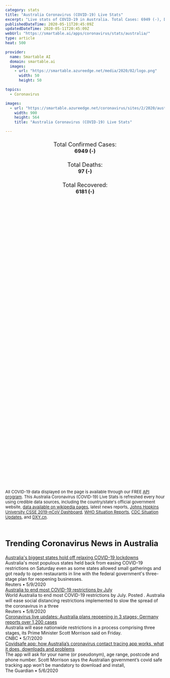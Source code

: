 ```yaml
---
category: stats
title: "Australia Coronavirus (COVID-19) Live Stats"
excerpt: "Live stats of COVID-19 in Australia. Total Cases: 6949 (-), Deaths: 97 (-), Recoveries: 6181(-)."
publishedDateTime: 2020-05-11T20:45:09Z
updatedDateTime: 2020-05-11T20:45:09Z
webUrl: "https://smartable.ai/apps/coronavirus/stats/australia/"
type: article
heat: 500

provider:
  name: Smartable AI
  domain: smartable.ai
  images:
    - url: "https://smartable.azureedge.net/media/2020/02/logo.png"
      width: 50
      height: 50

topics:
  - Coronavirus

images:
  - url: "https://smartable.azureedge.net/coronavirus/sites/2/2020/australia.jpg"
    width: 900
    height: 564
    title: "Australia Coronavirus (COVID-19) Live Stats"

---
```

<div class="total-stats" style="text-align: center;">
    <h3>
	    <div style="font-size: 18px; font-weight: 400;">Total Confirmed Cases:</div>
	    6949 (-)
    </h3>
    <h3>
	    <div style="font-size: 18px; font-weight: 400;">Total Deaths:</div>
	    97 (-)
    </h3>
    <h3>
	    <div style="font-size: 18px; font-weight: 400;">Total Recovered:</div>
	    6181 (-)
    </h3>
</div>

<script type="text/javascript" src="https://www.gstatic.com/charts/loader.js"></script>

<div id="time_series_chart" style="width: 100%; height: 400px;"></div>
<script type="text/javascript">
  google.charts.load('current', {'packages':['corechart']});
  google.charts.setOnLoadCallback(drawChart);
  function drawChart() {
    var data = google.visualization.arrayToDataTable([
      ['Date', 'Total Cases', 'Total Deaths', 'Total Recovered'],
      ['1/22/2020', 0, 0, 0],['1/23/2020', 0, 0, 0],['1/24/2020', 0, 0, 0],['1/25/2020', 0, 0, 0],['1/26/2020', 4, 0, 0],['1/27/2020', 5, 0, 0],['1/28/2020', 5, 0, 0],['1/29/2020', 6, 0, 0],['1/30/2020', 8, 0, 2],['1/31/2020', 9, 0, 2],['2/1/2020', 11, 0, 2],['2/2/2020', 12, 0, 2],['2/3/2020', 12, 0, 2],['2/4/2020', 13, 0, 2],['2/5/2020', 13, 0, 2],['2/6/2020', 14, 0, 2],['2/7/2020', 15, 0, 2],['2/8/2020', 15, 0, 2],['2/9/2020', 15, 0, 2],['2/10/2020', 15, 0, 2],['2/11/2020', 15, 0, 2],['2/12/2020', 15, 0, 2],['2/13/2020', 15, 0, 8],['2/14/2020', 15, 0, 8],['2/15/2020', 15, 0, 8],['2/16/2020', 15, 0, 8],['2/17/2020', 15, 0, 10],['2/18/2020', 15, 0, 10],['2/19/2020', 15, 0, 10],['2/20/2020', 15, 0, 10],['2/21/2020', 15, 0, 11],['2/22/2020', 15, 0, 11],['2/23/2020', 15, 0, 11],['2/24/2020', 15, 0, 11],['2/25/2020', 15, 0, 11],['2/26/2020', 15, 0, 11],['2/27/2020', 15, 0, 11],['2/28/2020', 15, 0, 11],['2/29/2020', 25, 0, 11],['3/1/2020', 27, 1, 11],['3/2/2020', 30, 1, 11],['3/3/2020', 39, 1, 11],['3/4/2020', 51, 2, 11],['3/5/2020', 54, 2, 21],['3/6/2020', 60, 2, 21],['3/7/2020', 63, 2, 21],['3/8/2020', 76, 3, 21],['3/9/2020', 91, 3, 21],['3/10/2020', 107, 3, 21],['3/11/2020', 128, 3, 21],['3/12/2020', 128, 3, 21],['3/13/2020', 200, 3, 23],['3/14/2020', 250, 3, 23],['3/15/2020', 297, 3, 23],['3/16/2020', 377, 3, 23],['3/17/2020', 452, 5, 23],['3/18/2020', 568, 6, 23],['3/19/2020', 681, 6, 26],['3/20/2020', 791, 7, 26],['3/21/2020', 1071, 7, 26],['3/22/2020', 1314, 7, 88],['3/23/2020', 1682, 7, 119],['3/24/2020', 2318, 8, 119],['3/25/2020', 2364, 8, 119],['3/26/2020', 3143, 13, 194],['3/27/2020', 3143, 13, 194],['3/28/2020', 3935, 21, 244],['3/29/2020', 4197, 17, 244],['3/30/2020', 4550, 18, 358],['3/31/2020', 4559, 18, 358],['4/1/2020', 4862, 20, 422],['4/2/2020', 5116, 24, 520],['4/3/2020', 5330, 28, 649],['4/4/2020', 5550, 30, 701],['4/5/2020', 5687, 35, 757],['4/6/2020', 5797, 40, 1080],['4/7/2020', 5895, 45, 1080],['4/8/2020', 6010, 50, 1080],['4/9/2020', 6108, 51, 1472],['4/10/2020', 6283, 56, 1793],['4/11/2020', 6303, 57, 1806],['4/12/2020', 6352, 61, 1806],['4/13/2020', 6397, 61, 2186],['4/14/2020', 6416, 62, 2186],['4/15/2020', 6441, 63, 2186],['4/16/2020', 6521, 66, 3786],['4/17/2020', 6539, 66, 3822],['4/18/2020', 6547, 67, 4124],['4/19/2020', 6547, 67, 4124],['4/20/2020', 6547, 67, 4124],['4/21/2020', 6547, 67, 4124],['4/22/2020', 6547, 67, 4124],['4/23/2020', 6662, 75, 4124],['4/24/2020', 6662, 75, 4124],['4/25/2020', 6694, 80, 5271],['4/26/2020', 6714, 83, 5541],['4/27/2020', 6721, 83, 5588],['4/28/2020', 6745, 91, 5670],['4/29/2020', 6753, 92, 5718],['4/30/2020', 6767, 93, 5748],['5/1/2020', 6773, 93, 5776],['5/2/2020', 6799, 95, 5818],['5/3/2020', 6825, 96, 5864],['5/4/2020', 6849, 96, 5891],['5/5/2020', 6875, 97, 5975],['5/6/2020', 6896, 97, 6034],['5/7/2020', 6913, 97, 6078],['5/8/2020', 6927, 97, 6134],['5/9/2020', 6939, 97, 6162],['5/10/2020', 6949, 97, 6181],['5/11/2020', 6949, 97, 6181],
    ]);
    var options = {
      curveType: 'none',
      chartArea: {'width': '80%', 'height': '80%'},
      legend: { position: 'top' },
      lineWidth: 5,
      colors: ['#f60109', '#444444', '#81B71F']
    };
    var chart = new google.visualization.LineChart(document.getElementById('time_series_chart'));
    chart.draw(data, options);
  }
</script>

<div id="geo_chart" style="width: 100%; height: 500px;"></div>
<script type="text/javascript">
  google.charts.load('current', {
    'packages':['geochart'],
    'mapsApiKey': 'AIzaSyDk1HhVhLaveyKrUhhHZ5YwzIpEcbdal6U'
  });
  google.charts.setOnLoadCallback(drawRegionsMap);
  function drawRegionsMap() {
    var data = google.visualization.arrayToDataTable([
      ['Location', 'Total Cases', 'Total Deaths'],
      ["Australia", 6949, 97]
    ]);
    var options = {
      backgroundColor: {fill:'transparent',stroke:'#FFF' ,strokeWidth:0 }, 
      region: 'AU',
      resolution: 'countries', 
      legend: 'none',
      colorAxis: {
          colors: ['#FFE2E2', '#f60109']
      }
    };
    var chart = new google.visualization.GeoChart(document.getElementById('geo_chart'));
    chart.draw(data, options);
  };
</script>



<span style="font-size: 13px">All COVID-19 data displayed on the page is available through our FREE <a href="https://developer.smartable.ai">API program</a>. This Australia Coronavirus (COVID-19) Live Stats is refreshed every hour using credible data sources, including the country/state's official government website, <a href="https://en.wikipedia.org/wiki/2019%E2%80%9320_coronavirus_pandemic" target="_blank">data available on wikipedia pages</a>, latest news reports, <a href="https://systems.jhu.edu/research/public-health/ncov/" target="_blank">Johns Hopkins University CSSE 2019-nCoV Dashboard</a>, <a href="https://www.who.int/emergencies/diseases/novel-coronavirus-2019/situation-reports" target="_blank">WHO Situation Reports</a>, <a href="https://www.cdc.gov/coronavirus/2019-ncov/index.html" target="_blank">CDC Situation Updates</a>, and <a href="https://ncov.dxy.cn/ncovh5/view/pneumonia" target="_blank">DXY.cn</a>.</span>


<h2 id="news" class="center" style="margin-top: 60px; font-size: 25px;">Trending Coronavirus News in Australia</h2>
<div class="row">
<div class="col-md-6 col-sm-12">
  <div class="content-card">
	<a href="https://www.reuters.com/article/health-coronavirus-australia-idUSL4N2CR023"><div class="card-image" style="background-image: url(https://s4.reutersmedia.net/resources_v3/images/rcom-default.png)"></div></a>
	<div class="content">
		<div class="card-title"><a href="https://www.reuters.com/article/health-coronavirus-australia-idUSL4N2CR023">Australia's biggest states hold off relaxing COVID-19 lockdowns</a></div>
		<div class="card-excerpt">Australia's most populous states held back from easing COVID-19 restrictions on Saturday even as some states allowed small gatherings and got ready to open restaurants in line with the federal government's three-stage plan for reopening businesses.</div>
		<div class="card-meta">
			<span class="card-provider">Reuters</span> • <span class="card-date">5/9/2020</span>
		</div>
	</div>
  </div>
</div>
<div class="col-md-6 col-sm-12">
  <div class="content-card">
	<a href="https://www.reuters.com/video/watch/idOVCD2SSBV"><div class="card-image" style="background-image: url(https://static.reuters.com/resources/r/?d=20200508&i=OVCD2SSBV&r=OVCD2SSBV&t=2)"></div></a>
	<div class="content">
		<div class="card-title"><a href="https://www.reuters.com/video/watch/idOVCD2SSBV">Australia to end most COVID-19 restrictions by July</a></div>
		<div class="card-excerpt">World Australia to end most COVID-19 restrictions by July. Posted . Australia will ease social distancing restrictions implemented to slow the spread of the coronavirus in a three</div>
		<div class="card-meta">
			<span class="card-provider">Reuters</span> • <span class="card-date">5/8/2020</span>
		</div>
	</div>
  </div>
</div>
<div class="col-md-6 col-sm-12">
  <div class="content-card">
	<a href="https://www.cnbc.com/2020/05/08/coronavirus-live-updates-asia-europe.html"><div class="card-image" style="background-image: url(https://image.cnbcfm.com/api/v1/image/106524968-1588838965779gettyimages-1208218734.jpeg?v=1588924424)"></div></a>
	<div class="content">
		<div class="card-title"><a href="https://www.cnbc.com/2020/05/08/coronavirus-live-updates-asia-europe.html">Coronavirus live updates: Australia plans reopening in 3 stages; Germany reports over 1,200 cases</a></div>
		<div class="card-excerpt">Australia will ease nationwide restrictions in a process comprising three stages, its Prime Minister Scott Morrison said on Friday.</div>
		<div class="card-meta">
			<span class="card-provider">CNBC</span> • <span class="card-date">5/7/2020</span>
		</div>
	</div>
  </div>
</div>
<div class="col-md-6 col-sm-12">
  <div class="content-card">
	<a href="https://www.theguardian.com/australia-news/2020/may/07/covid-safe-app-downloads-ios-android-iphone-australian-government-covidsafe-tracking-how-to-download-install-works-working-problems-issues-battery-australia-coronavirus-contact-tracing"><div class="card-image" style="background-image: url(https://i.guim.co.uk/img/media/06456110e64b3cbbfcc1af6235942f45117c3e0e/439_307_3561_2138/master/3561.jpg?width=300&quality=45&auto=format&fit=max&dpr=2&s=0558f7ce36467a094a7739bc830adbaf)"></div></a>
	<div class="content">
		<div class="card-title"><a href="https://www.theguardian.com/australia-news/2020/may/07/covid-safe-app-downloads-ios-android-iphone-australian-government-covidsafe-tracking-how-to-download-install-works-working-problems-issues-battery-australia-coronavirus-contact-tracing">Covidsafe app: how Australia’s coronavirus contact tracing app works, what it does, downloads and problems</a></div>
		<div class="card-excerpt">The app will ask for your name (or pseudonym), age range, postcode and phone number. Scott Morrison says the Australian government’s covid safe tracking app won’t be mandatory to download and install,</div>
		<div class="card-meta">
			<span class="card-provider">The Guardian</span> • <span class="card-date">5/6/2020</span>
		</div>
	</div>
  </div>
</div>

</div>

